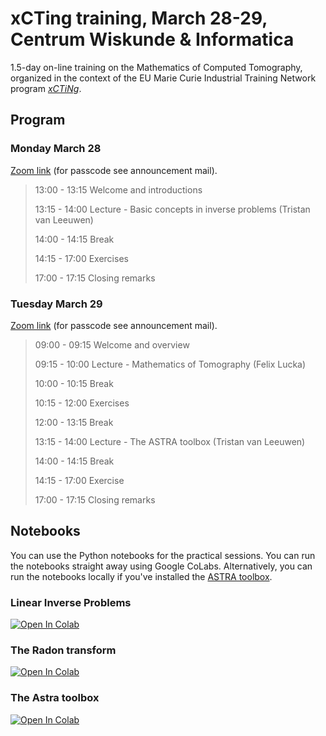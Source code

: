# xCTing training, March 28-29, Centrum Wiskunde & Informatica

1.5-day on-line training on the Mathematics of Computed Tomography, organized in the context of the EU Marie Curie Industrial Training Network program [*xCTiNg*](https://xcting-itn.eu/). 

## Program

### Monday March 28

[Zoom link](https://cwi-nl.zoom.us/j/81922010866) (for passcode see announcement mail).

> 13:00 - 13:15 Welcome and introductions
>
> 13:15 - 14:00 Lecture - Basic concepts in inverse problems (Tristan van Leeuwen)
>
> 14:00 - 14:15 Break
>
> 14:15 - 17:00 Exercises
>
> 17:00 - 17:15 Closing remarks 


### Tuesday March 29

[Zoom link](https://cwi-nl.zoom.us/j/88194677648) (for passcode see announcement mail).

> 09:00 - 09:15 Welcome and overview
> 
> 09:15 - 10:00 Lecture - Mathematics of Tomography (Felix Lucka)
>
> 10:00 - 10:15 Break
> 
> 10:15 - 12:00 Exercises
>
> 12:00 - 13:15 Break
>
> 13:15 - 14:00 Lecture - The ASTRA toolbox (Tristan van Leeuwen) 
> 
> 14:00 - 14:15 Break
>
> 14:15 - 17:00 Exercise
>
> 17:00 - 17:15 Closing remarks

## Notebooks

You can use the Python notebooks for the practical sessions. You can run the notebooks straight away using Google CoLabs. Alternatively, you can run the notebooks locally if you've installed the [ASTRA toolbox](https://www.astra-toolbox.com/). 

### Linear Inverse Problems

[![Open In Colab](https://colab.research.google.com/assets/colab-badge.svg)](https://colab.research.google.com/github/cicwi/xCTing_training/blob/main/notebooks/Linear_IP.ipynb)

### The Radon transform

[![Open In Colab](https://colab.research.google.com/assets/colab-badge.svg)](https://colab.research.google.com/github/cicwi/xCTing_training/blob/main/notebooks/Tomo_SVD.ipynb)

### The Astra toolbox

[![Open In Colab](https://colab.research.google.com/assets/colab-badge.svg)](https://colab.research.google.com/github/cicwi/xCTing_training/blob/main/notebooks/ASTRA1.ipynb)
